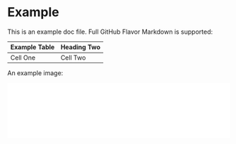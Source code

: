 # Example

This is an example doc file.  Full GitHub Flavor Markdown is supported:

| Example Table | Heading Two |
|---------------|-------------|
| Cell One      | Cell Two    |

An example image: 

![Test](example.png "Test")
